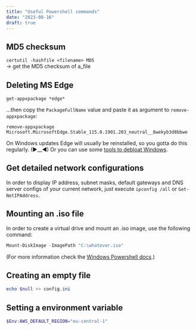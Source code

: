 ```yaml
---
title: "Useful Powershell commands"
date: "2023-08-16"
draft: true
---
```


## MD5 checksum

`certutil -hashfile <filename> MD5`
\
-> get the MD5 checksum of a_file

## Deleting MS Edge

`get-appxpackage *edge*`

...then copy the `PackageFullName` value and paste it as argument to `remove-appxpackage`:

`remove-appxpackage Microsoft.MicrosoftEdge.Stable_115.0.1901.203_neutral__8wekyb3d8bbwe`

On Windows updates Edge will usually be reinstalled, so you gotta do this regularly. (►\_\_◄) Or you can use some [tools to debloat Windows](./DebloatingWindows).

## Get detailed network configurations

In order to display IP address, subnet masks, default gateways and DNS server configs of your current network, just execute `ipconfig /all` or `Get-NetIPAddress`.

## Mounting an .iso file

In order to create a virtual drive and mount an .iso image, use the following command:

```powershell
Mount-DiskImage -ImagePath "C:\whatever.iso"
```

(For more information check the [Windows Powershell docs](https://github.com/MicrosoftDocs/windows-powershell-docs/blob/main/docset/winserver2022-ps/storage/Mount-DiskImage.md).)

## Creating an empty file

```powershell
echo $null >> config.ini
```

## Setting a environment variable

```powershell
$Env:AWS_DEFAULT_REGION="eu-central-1"
```
